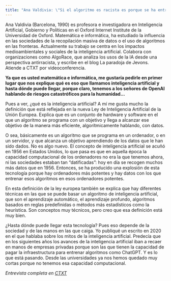 ```yaml
---
title: "Ana Valdivia: \"Si el algoritmo es racista es porque se ha entrenado con datos racistas\""
---
```

Ana Valdivia (Barcelona, 1990) es profesora e investigadora en Inteligencia Artificial, Gobierno y Políticas en el Oxford Internet Institute de la Universidad de Oxford. Matemática e informática, ha estudiado la influencia en las sociedades de la recopilación masiva de datos o el uso de algoritmos en las fronteras. Actualmente su trabajo se centra en los impactos medioambientales y sociales de la inteligencia artificial. Colabora con organizaciones como AlgoRace, que analiza los usos de la IA desde una perspectiva antirracista, y escribe en el blog La paradoja de Jevons. Atiende a CTXT por videoconferencia.

**Ya que es usted matemática e informática, me gustaría pedirle en primer lugar que nos explique qué es eso que llamamos inteligencia artificial y hasta dónde puede llegar, porque claro, tenemos a los señores de OpenAI hablando de riesgos catastróficos para la humanidad...**

Pues a ver, ¿qué es la inteligencia artificial? A mí me gusta mucho la definición que está reflejada en la nueva Ley de Inteligencia Artificial de la Unión Europea. Explica que es un conjunto de hardware y software en el que un algoritmo se programa con un objetivo y llega a alcanzar ese objetivo de la manera más eficiente, algorítmicamente hablando, con datos.

O sea, básicamente es un algoritmo que se programa en un ordenador, o en un servidor, y que alcanza un objetivo aprendiendo de los datos que le han sido dados. No es algo nuevo. El concepto de inteligencia artificial se acuñó en 1956 en Estados Unidos, lo que pasa es que en aquella época la capacidad computacional de los ordenadores no era la que tenemos ahora, ni las sociedades estaban tan “datificadas”: hoy en día se recogen muchos más datos que en 1956. Entonces, se ha producido una explosión de esta tecnología porque hay ordenadores más potentes y hay datos con los que entrenar esos algoritmos en esos ordenadores potentes.

En esta definición de la ley europea también se explica que hay diferentes técnicas en las que se puede basar un algoritmo de inteligencia artificial, que son el aprendizaje automático, el aprendizaje profundo, algoritmos basados en reglas predefinidas o métodos más estadísticos como la heurística. Son conceptos muy técnicos, pero creo que esa definición está muy bien.

¿Hasta dónde puede llegar esta tecnología? Pues eso depende de la sociedad y de las manos en las que caiga. Yo publiqué un escrito en 2020 en el que hablaba sobre los mitos de la inteligencia artificial. Predecía que en los siguientes años los avances de la inteligencia artificial iban a recaer en manos de empresas privadas porque son las que tienen la capacidad de pagar la infraestructura para entrenar algoritmos como ChatGPT. Y es lo que está pasando. Desde las universidades ya nos hemos quedado muy cortas porque no tenemos esa capacidad computacional.

*Entrevista completa en [CTXT](https://ctxt.es/es/20240201/Politica/45542/Elena-de-sus-entrevista-Ana-Valdivia-investigadora-inteligencia-artificial-datos-sesgos.htm)*
